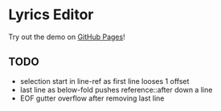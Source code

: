 # Lyrics Editor
Try out the demo on [GitHub Pages](https://kentslaney.github.io/lyrics-editor)!

## TODO
- selection start in line-ref as first line looses 1 offset
- last line as below-fold pushes reference::after down a line
- EOF gutter overflow after removing last line

